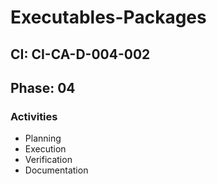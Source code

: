 # Executables-Packages

## CI: CI-CA-D-004-002
## Phase: 04

### Activities
- Planning
- Execution
- Verification
- Documentation
